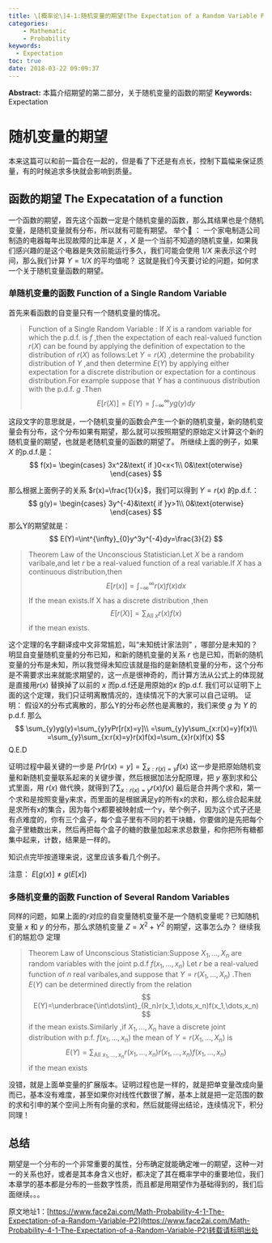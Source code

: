 ```yaml
---
title: \[概率论\]4-1:随机变量的期望(The Expectation of a Random Variable Part II)
categories:
    - Mathematic
    - Probability
keywords:
  - Expectation
toc: true
date: 2018-03-22 09:09:37
---
```


**Abstract:** 本篇介绍期望的第二部分，关于随机变量的函数的期望
**Keywords:** Expectation

<!--more-->
# 随机变量的期望
本来这篇可以和前一篇合在一起的，但是看了下还是有点长，控制下篇幅来保证质量，有的时候追求多快就会影响到质量。
## 函数的期望 The Expecatation of a function
一个函数的期望，首先这个函数一定是个随机变量的函数，那么其结果也是个随机变量，是随机变量就有分布，所以就有可能有期望。
举个🌰 ：
一个家电制造公司制造的电器每年出现故障的比率是 $X$ ，$X$ 是一个当前不知道的随机变量，如果我们感兴趣的是这个电器是失效前能运行多久，我们可能会使用 $1/X$ 来表示这个时间，那么我们计算 $Y=1/X$ 的平均值呢？
这就是我们今天要讨论的问题，如何求一个关于随机变量函数的期望。
### 单随机变量的函数 Function of a Single Random Variable
首先来看函数的自变量只有一个随机变量的情况。
> Function of a Single Random Variable : If $X$ is a random variable for which the p.d.f. is $f$ ,then the expectation of each real-valued function $r(X)$ can be found by applying the definition of expectation to the distribution of $r(X)$ as follows:Let $Y=r(X)$ ,determine the probability distribution of $Y$ ,and then determine $E(Y)$ by applying either expectation for a discrete distribution or expectation for a continous distribution.For example suppose that $Y$ has a continuous distribution with the p.d.f. $g$ .Then
$$
E[r(X)]=E(Y)=\int^{\infty}_{-\infty}yg(y)dy
$$

这段文字的意思就是，一个随机变量的函数会产生一个新的随机变量，新的随机变量会有分布，这个分布如果有期望，那么就可以按照期望的原始定义计算这个新的随机变量的期望，也就是老随机变量的函数的期望了。
所继续上面的例子，如果 $X$ 的p.d.f.是：
$$
f(x)=
\begin{cases}
3x^2&\text{ if }0<x<1\\
0&\text{oterwise}
\end{cases}
$$

那么根据上面例子的关系 $r(x)=\frac{1}{x}$，我们可以得到 $Y=r(x)$ 的p.d.f.：
$$
g(y)=
\begin{cases}
3y^{-4}&\text{ if }y>1\\
0&\text{oterwise}
\end{cases}
$$
那么Y的期望就是：
$$
E(Y)=\int^{\infty}_{0}y^3y^{-4}dy=\frac{3}{2}
$$

>Theorem Law of the Unconscious Statistician.Let $X$ be a random varibale,and let $r$ be a real-valued function of a real variable.If $X$ has a continuous distribution,then
$$
E[r(x)]=\int^{\infty}_{-\infty}r(x)f(x)dx
$$
If the mean exists.If X has a discrete distribution ,then
$$
E[r(X)]=\sum_{\text{All } x}r(x)f(x)
$$
if the mean exists.

这个定理的名字翻译成中文非常尴尬，叫“未知统计家法则” ，哪部分是未知的？明显自变量随机变量的分布已知，和新的随机变量的关系 $r$ 也是已知，而新的随机变量的分布是未知，所以我觉得未知应该就是指的是新随机变量的分布，这个分布是不需要求出来就能求期望的，这一点是很神奇的，而计算方法从公式上的体现就是直接用$r(x)$ 替换掉了以前的 $x$ 而p.d.f还是用原始的$x$ 的p.d.f.
我们可以证明下上面的这个定理，我们只证明离散情况的，连续情况下的大家可以自己证明。
证明：
假设X的分布式离散的，那么Y的分布必然也是离散的，我们来使 $g$ 为 $Y$ 的 p.d.f. 那么
$$
\sum_{y}yg(y)=\sum_{y}yPr[r(x)=y]\\
=\sum_{y}y\sum_{x:r(x)=y}f(x)\\
=\sum_{y}\sum_{x:r(x)=y}r(x)f(x)=\sum_{x}r(x)f(x)
$$
Q.E.D

证明过程中最关键的一步是 $Pr[r(x)=y]=\sum_{x:r(x)=y}f(x)$ 这一步是把原始随机变量和新随机变量联系起来的关键步骤，然后根据加法分配原理，把 $y$ 塞到求和公式里面，用 $r(x)$ 做代换，就得到了$\sum_{x:r(x)=y}r(x)f(x)$ 最后是合并两个求和，第一个求和是按照变量y来求，而里面的是根据满足y的所有x的求和，那么综合起来就是求所有x的集合，因为每个x都要被映射成一个y，举个例子，因为这个式子还是有点难度的，你有三个盒子，每个盒子里有不同的若干块糖，你要做的是先把每个盒子里糖数出来，然后再把每个盒子的糖的数量加起来求总数量，和你把所有糖都集中起来，计数，结果是一样的。

知识点完毕按道理来说，这里应该多看几个例子。

注意： $E[g(x)]\neq g(E[x])$
### 多随机变量的函数 Function of Several Random Variables
同样的问题，如果上面的r对应的自变量随机变量不是一个随机变量呢？已知随机变量 $x$ 和 $y$ 的分布，那么求随机变量 $Z=X^2+Y^2$ 的期望，这事怎么办？
继续我们的尴尬😓 定理
>Theorem Law of Unconscious Statistician:Suppose $X_1,\dots,X_n$ are random variables with the joint p.d.f $f(x_1,\dots,x_n)$ Let $r$ be a real-valued function of $n$ real varibales,and suppose that $Y=r(X_1,\dots,X_n)$ .Then $E(Y)$ can be determined directly from the relation
$$
E(Y)=\underbrace{\int\dots\int}_{R_n}r(x_1,\dots,x_n)f(x_1,\dots,x_n)
$$
if the mean exists.Similarly ,if $X_1,\dots,X_n$ have a discrete joint distribution with p.f. $f(x_1,\dots,x_n)$ the mean of $Y=r(X_1,\dots,X_n)$ is
$$
E(Y)=\sum_{\text{All }x_1,\dots,x_n}r(x_1,\dots,x_n)r(x_1,\dots,x_n)f(x_1,\dots,x_n)
$$
if the mean exists

没错，就是上面单变量的扩展版本。证明过程也是一样的，就是把单变量改成向量而已，基本没有难度，甚至如果你对线性代数很了解，基本上就是把一定范围的数的求和引申的某个空间上所有向量的求和，然后就能得出结论，连续情况下，积分同理！


## 总结

期望是一个分布的一个非常重要的属性，分布确定就能确定唯一的期望，这种一对一的关系也好，或者是其本身含义也好，都决定了其在概率学中的重要地位，我们本章学的基本都是分布的一些数字性质，而且都是用期望作为基础得到的，我们后面继续。。。





原文地址1：[https://www.face2ai.com/Math-Probability-4-1-The-Expectation-of-a-Random-Variable-P2](https://www.face2ai.com/Math-Probability-4-1-The-Expectation-of-a-Random-Variable-P2)转载请标明出处
